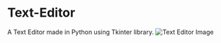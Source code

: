 # Text-Editor
A Text Editor made in Python using Tkinter library.
![Text Editor Image](https://github.com/Param302/Text-Editor/blob/main/previews/text%20editor%20version%200.01.jpg)
